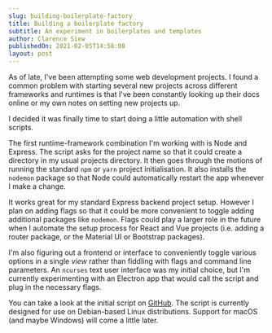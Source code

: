 ```yaml
---
slug: building-boilerplate-factory
title: Building a boilerplate factory
subtitle: An experiment in boilerplates and templates
author: Clarence Siew
publishedOn: 2021-02-05T14:58:08
layout: post
---
```


As of late, I've been attempting some web development projects. I found a common problem with starting several new projects across different frameworks and runtimes is that I've been constantly looking up their docs online or my own notes on setting new projects up.

I decided it was finally time to start doing a little automation with shell scripts.

The first runtime-framework combination I'm working with is Node and Express. The script asks for the project name so that it could create a directory in my usual projects directory. It then goes through the motions of running the standard `npm` or `yarn` project initialisation. It also installs the `nodemon` package so that Node could automatically restart the app whenever I make a change.

It works great for my standard Express backend project setup. However I plan on adding flags so that it could be more convenient to toggle adding additional packages like `nodemon`. Flags could play a larger role in the future when I automate the setup process for React and Vue projects (i.e. adding a router package, or the Material UI or Bootstrap packages).

I'm also figuring out a frontend or interface to conveniently toggle various options in a single *view* rather than fiddling with flags and command line parameters. An `ncurses` text user interface was my initial choice, but I'm currently experimenting with an Electron app that would call the script and plug in the necessary flags.

You can take a look at the initial script on [GitHub](https://github.com/csiew/boilerplate_generators). The script is currently designed for use on Debian-based Linux distributions. Support for macOS (and maybe Windows) will come a little later.
